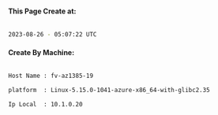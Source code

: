 
   
#### This Page Create at:

```bash

2023-08-26 - 05:07:22 UTC

```

#### Create By Machine:

```bash

Host Name : fv-az1385-19

platform  : Linux-5.15.0-1041-azure-x86_64-with-glibc2.35

Ip Local  : 10.1.0.20

```

